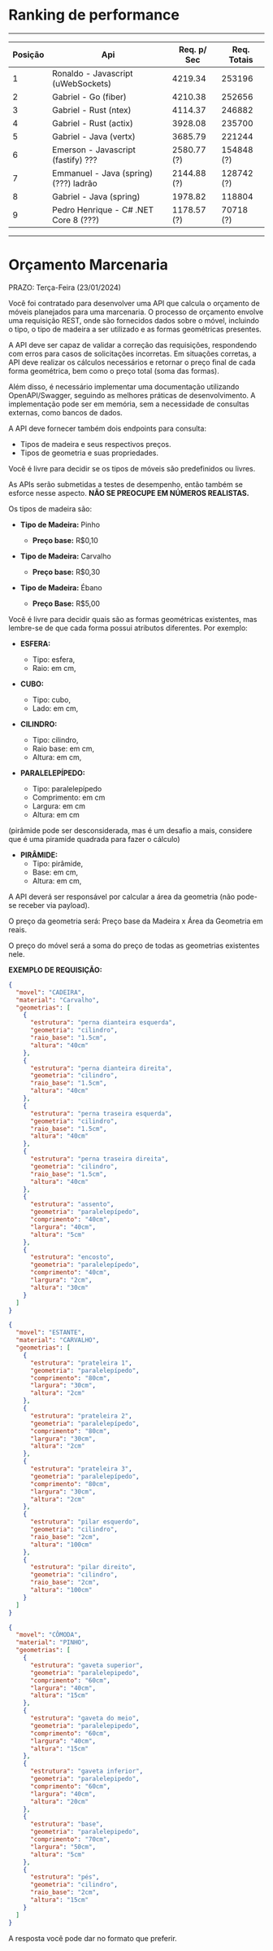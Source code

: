 # Ranking de performance

---------------------------------------------------------------------------------
| Posição |              Api                        | Req. p/ Sec | Req. Totais |
| ------- | --------------------------------------- | ----------- | ----------- |
| 1       | Ronaldo - Javascript (uWebSockets)      | 4219.34     | 253196      |
| 2       | Gabriel - Go (fiber)                    | 4210.38     | 252656      |
| 3       | Gabriel - Rust (ntex)                   | 4114.37     | 246882      |
| 4       | Gabriel - Rust (actix)                  | 3928.08     | 235700      |
| 5       | Gabriel - Java (vertx)                  | 3685.79     | 221244      |
| 6       | Emerson - Javascript (fastify) ???      | 2580.77 (?) | 154848 (?)  |
| 7       | Emmanuel - Java (spring) (???) ladrão   | 2144.88 (?) | 128742 (?)  |
| 8       | Gabriel - Java (spring)                 | 1978.82     | 118804      |
| 9       | Pedro Henrique - C# .NET Core 8  (???)  | 1178.57 (?) |  70718 (?)  |
---------------------------------------------------------------------------------


# Orçamento Marcenaria

PRAZO: Terça-Feira (23/01/2024)

Você foi contratado para desenvolver uma API que calcula o orçamento de móveis planejados para uma marcenaria. O processo de orçamento envolve uma requisição REST, onde são fornecidos dados sobre o móvel, incluindo o tipo, o tipo de madeira a ser utilizado e as formas geométricas presentes.

A API deve ser capaz de validar a correção das requisições, respondendo com erros para casos de solicitações incorretas. Em situações corretas, a API deve realizar os cálculos necessários e retornar o preço final de cada forma geométrica, bem como o preço total (soma das formas).

Além disso, é necessário implementar uma documentação utilizando OpenAPI/Swagger, seguindo as melhores práticas de desenvolvimento. A implementação pode ser em memória, sem a necessidade de consultas externas, como bancos de dados.

A  API deve fornecer também dois endpoints para consulta:
-   Tipos de madeira e seus respectivos preços.
-   Tipos de geometria e suas propriedades.

Você é livre para decidir se os tipos de móveis são predefinidos ou livres.

As APIs serão submetidas a testes de desempenho, então também se esforce nesse aspecto. **NÃO SE PREOCUPE EM NÚMEROS REALISTAS.**

Os tipos de madeira são:

- **Tipo de Madeira:** Pinho
  - **Preço base:** R$0,10

- **Tipo de Madeira:** Carvalho
  - **Preço base:** R$0,30

- **Tipo de Madeira:** Ébano
  - **Preço Base:** R$5,00

Você é livre para decidir quais são as formas geométricas existentes, mas lembre-se de que cada forma possui atributos diferentes. Por exemplo:

- **ESFERA:**
  - Tipo: esfera,
  - Raio: em cm,

- **CUBO:**
  - Tipo: cubo,
  - Lado: em cm,

- **CILINDRO:**
  - Tipo: cilindro,
  - Raio base: em cm,
  - Altura: em cm,

- **PARALELEPÍPEDO:**
  - Tipo: paralelepípedo
  - Comprimento: em cm
  - Largura:  em cm
  - Altura: em cm
 
  
 (pirâmide pode ser desconsiderada, mas é um desafio a mais, considere que é uma piramide quadrada para fazer o cálculo)
- **PIRÂMIDE:**
  - Tipo: pirâmide,
  - Base: em cm,
  - Altura: em cm,


A API deverá ser responsável por calcular a área da geometria (não pode-se receber via payload).

O preço da geometria será: Preço base da Madeira x Área da Geometria em reais.

O preço do móvel será a soma do preço de todas as geometrias existentes nele.

**EXEMPLO DE REQUISIÇÃO:**

```json
{
  "movel": "CADEIRA",
  "material": "Carvalho",
  "geometrias": [
    {
      "estrutura": "perna dianteira esquerda",
      "geometria": "cilindro",
      "raio_base": "1.5cm",
      "altura": "40cm"
    },
    {
      "estrutura": "perna dianteira direita",
      "geometria": "cilindro",
      "raio_base": "1.5cm",
      "altura": "40cm"
    },
    {
      "estrutura": "perna traseira esquerda",
      "geometria": "cilindro",
      "raio_base": "1.5cm",
      "altura": "40cm"
    },
    {
      "estrutura": "perna traseira direita",
      "geometria": "cilindro",
      "raio_base": "1.5cm",
      "altura": "40cm"
    },
    {
      "estrutura": "assento",
      "geometria": "paralelepípedo",
      "comprimento": "40cm",
      "largura": "40cm",
      "altura": "5cm"
    },
    {
      "estrutura": "encosto",
      "geometria": "paralelepípedo",
      "comprimento": "40cm",
      "largura": "2cm",
      "altura": "30cm"
    }
  ]
}
```

```json
{
  "movel": "ESTANTE",
  "material": "CARVALHO",
  "geometrias": [
    {
      "estrutura": "prateleira 1",
      "geometria": "paralelepípedo",
      "comprimento": "80cm",
      "largura": "30cm",
      "altura": "2cm"
    },
    {
      "estrutura": "prateleira 2",
      "geometria": "paralelepípedo",
      "comprimento": "80cm",
      "largura": "30cm",
      "altura": "2cm"
    },
    {
      "estrutura": "prateleira 3",
      "geometria": "paralelepípedo",
      "comprimento": "80cm",
      "largura": "30cm",
      "altura": "2cm"
    },
    {
      "estrutura": "pilar esquerdo",
      "geometria": "cilindro",
      "raio_base": "2cm",
      "altura": "100cm"
    },
    {
      "estrutura": "pilar direito",
      "geometria": "cilindro",
      "raio_base": "2cm",
      "altura": "100cm"
    }
  ]
}
```

```json
{
  "movel": "CÔMODA",
  "material": "PINHO",
  "geometrias": [
    {
      "estrutura": "gaveta superior",
      "geometria": "paralelepipedo",
      "comprimento": "60cm",
      "largura": "40cm",
      "altura": "15cm"
    },
    {
      "estrutura": "gaveta do meio",
      "geometria": "paralelepipedo",
      "comprimento": "60cm",
      "largura": "40cm",
      "altura": "15cm"
    },
    {
      "estrutura": "gaveta inferior",
      "geometria": "paralelepipedo",
      "comprimento": "60cm",
      "largura": "40cm",
      "altura": "20cm"
    },
    {
      "estrutura": "base",
      "geometria": "paralelepipedo",
      "comprimento": "70cm",
      "largura": "50cm",
      "altura": "5cm"
    },
    {
      "estrutura": "pés",
      "geometria": "cilindro",
      "raio_base": "2cm",
      "altura": "15cm"
    }
  ]
}
```

A resposta você pode dar no formato que preferir. 
